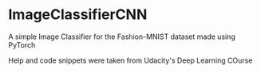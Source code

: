 # ImageClassifierCNN
 A simple Image Classifier for the Fashion-MNIST dataset made using PyTorch

Help and code snippets were taken from Udacity's Deep Learning COurse
